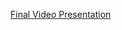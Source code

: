 [Final Video Presentation](https://drive.google.com/file/d/1ld8Rgv2GVvJ9a9CQn_0fx6e61D8Kb1Mm/view?usp=sharing)